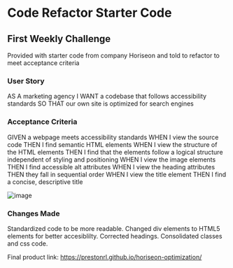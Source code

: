 # Code Refactor Starter Code

## First Weekly Challenge

Provided with starter code from company Horiseon and told to refactor to meet acceptance criteria

### User Story

AS A marketing agency
I WANT a codebase that follows accessibility standards
SO THAT our own site is optimized for search engines

### Acceptance Criteria

GIVEN a webpage meets accessibility standards
WHEN I view the source code
THEN I find semantic HTML elements
WHEN I view the structure of the HTML elements
THEN I find that the elements follow a logical structure independent of styling and positioning
WHEN I view the image elements
THEN I find accessible alt attributes
WHEN I view the heading attributes
THEN they fall in sequential order
WHEN I view the title element
THEN I find a concise, descriptive title

![image](https://user-images.githubusercontent.com/70044796/97820954-c9590700-1c6d-11eb-915b-4dbc876f3666.png)

### Changes Made

Standardized code to be more readable. Changed div elements to HTML5 elements for better accesiblilty. Corrected headings. Consolidated classes and css code.

Final product link: https://prestonrl.github.io/horiseon-optimization/
